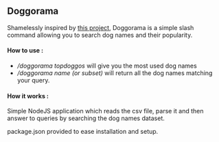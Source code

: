 ## Doggorama

Shamelessly inspired by [this project](http://a816-dohbesp.nyc.gov/IndicatorPublic/dognames/), Doggorama is a simple slash command allowing you to search dog names and their popularity.

#### How to use :
* _/doggorama topdoggos_ will give you the most used dog names
* _/doggorama name (or subset)_ will return all the dog names matching your query.


#### How it works :

Simple NodeJS application which reads the csv file, parse it and then answer to queries by searching the dog names dataset.

package.json provided to ease installation and setup.

